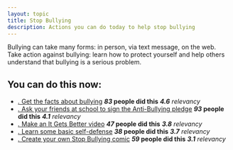 ```yaml
---
layout: topic
title: Stop Bullying
description: Actions you can do today to help stop bullying
---
```


Bullying can take many forms: in person, via text message, on the web. Take action against bullying: learn how to protect yourself and help others understand that bullying is a serious problem.


## You can do this now:

* [_._ Get the facts about bullying](http://www.stopbullying.gov/) __*83* people did this__ _**4.6** relevancy_
* [_._ Ask your friends at school to sign the Anti-Bullying pledge](http://www.drphil.com/page/students/) __*93* people did this__ _**4.1** relevancy_
* [_._ Make an It Gets Better video](http://www.itgetsbetter.org/page/s/submit-a-video)    __*47* people did this__ _**3.8** relevancy_
* [_._ Learn some basic self-defense](http://lifehacker.com/5825528/basic-self+defense-moves-anyone-can-do-and-everyone-should-know_)  __*38* people did this__ _**3.7** relevancy_
* [_._ Create your own Stop Bullying comic](http://stopbullying.bitstrips.com/challenge/) __*59* people did this__ _**3.1** relevancy_

